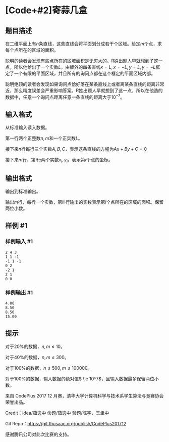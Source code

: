 # [Code+#2]寄蒜几盒

## 题目描述

在二维平面上有$n$条直线，这些直线会将平面划分成若干个区域。给定$m$个点，求每个点所在的区域的面积。


聪明的读者会发现有些点所在的区域面积是无穷大的。R姓出题人早就想到了这一点，所以他给出了一个实数$L$，由额外的四条直线$x=L,x=-L,y=L,y=-L$框定了一个有限的平面区域，并且所有的询问点都在这个框定的平面区域内部。


聪明绝顶的读者会发现如果询问点恰好落在某条直线上或者离某条直线的距离非常近，那么精度误差会严重影响答案。R姓出题人早就想到了这一点，所以在他造的数据中，任意一个询问点距离任意一条直线的距离大于$10^{-7}$。


## 输入格式

从标准输入读入数据。


第一行两个正整数$n,m$和一个正实数$L$。


接下来$n$行每行三个实数$A,B,C$，表示这条直线的方程为$Ax+By+C=0$


接下来$m$行，第$i$行两个实数$x_i,y_i$，表示第$i$个点的坐标。


## 输出格式

输出到标准输出。


输出$m$行，每行一个实数，第iii行输出的实数表示第$i$个点所在的区域的面积。保留两位小数。


## 样例 #1

### 样例输入 #1
```
2 4 3
1 1 -1
-1 1 -1
0 2
-2 1
2 1
0 0
```

### 样例输出 #1

```
4.00
8.50
8.50
15.00
```

## 提示

对于$20\%$的数据，$n,m \le 10$。


对于$40\%$的数据，$n,m \le 300$。


对于$100\%$的数据，$n \le 500,m \le 100000$。


对于$100\%$的数据，输入数据的绝对值$ \le 10^7$，且输入数据最多保留两位小数。


来自 CodePlus 2017 12 月赛，清华大学计算机科学与技术系学生算法与竞赛协会 荣誉出品。

Credit：idea/茹逸中 命题/茹逸中 验题/陈宇，王聿中

Git Repo：https://git.thusaac.org/publish/CodePlus201712

感谢腾讯公司对此次比赛的支持。

